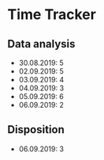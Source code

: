 # Time Tracker

## Data analysis

* 30.08.2019: 5
* 02.09.2019: 5
* 03.09.2019: 4
* 04.09.2019: 3
* 05.09.2019: 6
* 06.09.2019: 2

## Disposition

* 06.09.2019: 3
